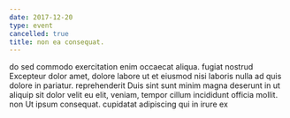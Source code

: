 ```yaml
---
date: 2017-12-20
type: event
cancelled: true
title: non ea consequat.
---
```

do sed commodo exercitation enim occaecat aliqua. fugiat nostrud Excepteur dolor amet, dolore labore ut et eiusmod nisi laboris nulla ad quis dolore in pariatur. reprehenderit Duis sint sunt minim magna deserunt in ut aliquip sit dolor velit eu elit, veniam, tempor cillum incididunt officia mollit. non Ut ipsum consequat. cupidatat adipiscing qui in irure ex